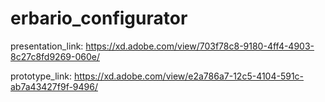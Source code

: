 # erbario_configurator

presentation_link:
https://xd.adobe.com/view/703f78c8-9180-4ff4-4903-8c27c8fd9269-060e/

prototype_link:
https://xd.adobe.com/view/e2a786a7-12c5-4104-591c-ab7a43427f9f-9496/
